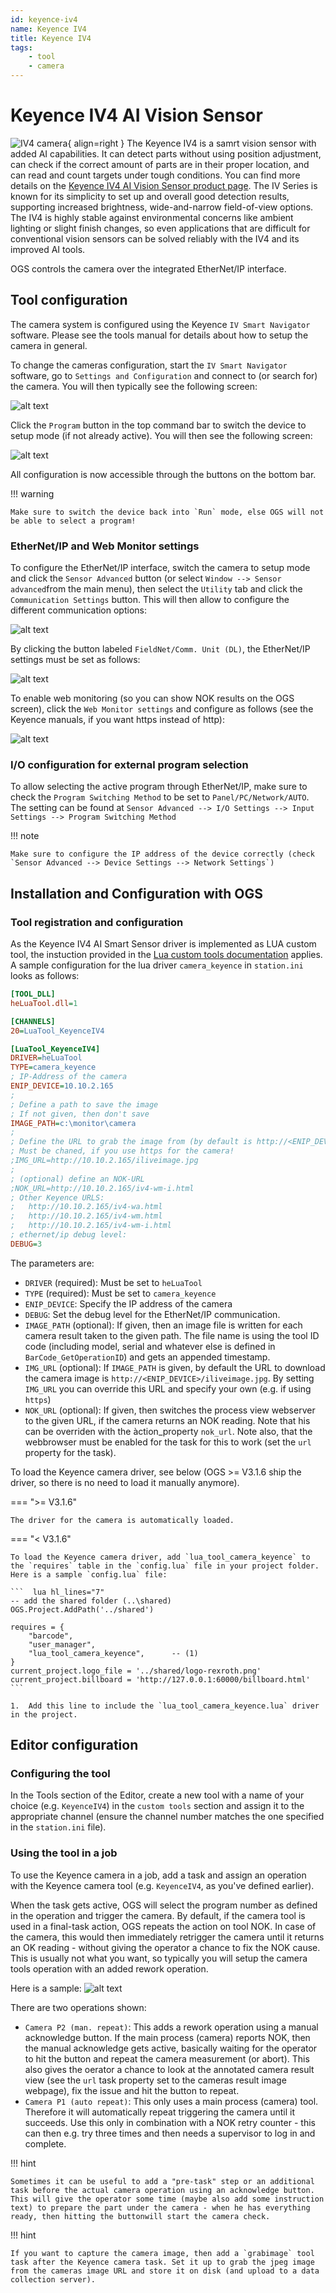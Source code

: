 ```yaml
---
id: keyence-iv4
name: Keyence IV4
title: Keyence IV4
tags:
    - tool
    - camera
---
```


# Keyence IV4 AI Vision Sensor

![IV4 camera](resources/keyence-iv4.png){ align=right }
The Keyence IV4 is a samrt vision sensor with added AI capabilities. It can detect parts without using position adjustment, can check if the correct amount of parts are in their proper location, and can read and count targets under tough conditions. You can find more details on the [Keyence IV4 AI Vision Sensor product page](https://www.keyence.co.uk/products/sensor/vision-sensor/iv4/).
The IV Series is known for its simplicity to set up and overall good detection results, supporting increased brightness, wide-and-narrow field-of-view options. The IV4 is highly stable against environmental concerns like ambient lighting or slight finish changes, so even applications that are difficult for conventional vision sensors can be solved reliably with the IV4 and its improved AI tools.

OGS controls the camera over the integrated EtherNet/IP interface. 

## Tool configuration

The camera system is configured using the Keyence `IV Smart Navigator` software. Please see the tools manual for details about how to setup the camera in general.

To change the cameras configuration, start the `IV Smart Navigator` software, go to `Settings and Configuration` and connect to (or search for) the camera. You will then typically see the following screen:

![alt text](resources/keyence-mode-run.png)

Click the `Program` button in the top command bar to switch the device to setup mode (if not already active). You will then see the following screen:

![alt text](resources/keyence-mode-setup.png)

All configuration is now accessible through the buttons on the bottom bar.

!!! warning

    Make sure to switch the device back into `Run` mode, else OGS will not be able to select a program! 

### EtherNet/IP and Web Monitor settings

To configure the EtherNet/IP interface, switch the camera to setup mode and click the `Sensor Advanced` button (or select `Window --> Sensor advanced`from the main menu), then select the `Utility` tab and click the `Communication Settings` button. This will then allow to configure the different communication options:

![alt text](resources/keyence-settings-comm.png)

By clicking the button labeled `FieldNet/Comm. Unit (DL)`, the EtherNet/IP settings must be set as follows:

![alt text](resources/keyence-settings-fieldbus.png)

To enable web monitoring (so you can show NOK results on the OGS screen), click the `Web Monitor settings` and configure as follows (see the Keyence manuals, if you want https instead of http):

![alt text](resources/keyence-settings-web.png)

### I/O configuration for external program selection

To allow selecting the active program through EtherNet/IP, make sure to check the `Program Switching Method` to be set to `Panel/PC/Network/AUTO`. The setting can be found at `Sensor Advanced --> I/O Settings --> Input Settings --> Program Switching Method`

!!! note

    Make sure to configure the IP address of the device correctly (check `Sensor Advanced --> Device Settings --> Network Settings`) 


## Installation and Configuration with OGS

### Tool registration and configuration

As the Keyence IV4 AI Smart Sensor driver is implemented as LUA custom tool, the instuction provided in the [Lua custom tools documentation](../../v3/lua/customtools.md) applies. A sample configuration for the lua driver `camera_keyence` in `station.ini` looks as follows:

``` ini
[TOOL_DLL]
heLuaTool.dll=1 

[CHANNELS]
20=LuaTool_KeyenceIV4 

[LuaTool_KeyenceIV4]
DRIVER=heLuaTool
TYPE=camera_keyence
; IP-Address of the camera
ENIP_DEVICE=10.10.2.165
;
; Define a path to save the image
; If not given, then don't save
IMAGE_PATH=c:\monitor\camera
;
; Define the URL to grab the image from (by default is http://<ENIP_DEVICE>/iliveimage.jpg)
; Must be chaned, if you use https for the camera!
;IMG_URL=http://10.10.2.165/iliveimage.jpg
;
; (optional) define an NOK-URL
;NOK_URL=http://10.10.2.165/iv4-wm-i.html
; Other Keyence URLS:
;   http://10.10.2.165/iv4-wa.html
;   http://10.10.2.165/iv4-wm.html
;   http://10.10.2.165/iv4-wm-i.html
; ethernet/ip debug level:
DEBUG=3
```

The parameters are:

- `DRIVER` (required): Must be set to `heLuaTool`
- `TYPE` (required): Must be set to `camera_keyence`
- `ENIP_DEVICE`: Specify the IP address of the camera
- `DEBUG`: Set the debug level for the EtherNet/IP communication.
- `IMAGE_PATH` (optional): If given, then an image file is written for each camera result taken to the given path. The file name is using the tool ID code (including model, serial and whatever else is defined in `BarCode_GetOperationID`) and gets an appended timestamp.
- `IMG_URL` (optional): If `IMAGE_PATH` is given, by default the URL to download the camera image is `http://<ENIP_DEVICE>/iliveimage.jpg`. By setting `IMG_URL` you can override this URL and specify your own (e.g. if using `https`)
- `NOK_URL` (optional): If given, then switches the process view webserver to the given URL, if the camera returns an NOK reading. Note that his can be overriden with the àction_property `nok_url`. Note also, that the webbrowser must be enabled for the task for this to work (set the `url` property for the task).


To load the Keyence camera driver, see below (OGS >= V3.1.6 ship the driver, so there is no need to load it manually anymore).

=== ">= V3.1.6"

    The driver for the camera is automatically loaded.
    

=== "< V3.1.6"

    To load the Keyence camera driver, add `lua_tool_camera_keyence` to the `requires` table in the `config.lua` file in your project folder. Here is a sample `config.lua` file:

    ```  lua hl_lines="7"
    -- add the shared folder (..\shared)
    OGS.Project.AddPath('../shared')

    requires = {
        "barcode",
        "user_manager",
        "lua_tool_camera_keyence",      -- (1)
    }
    current_project.logo_file = '../shared/logo-rexroth.png'
    current_project.billboard = 'http://127.0.0.1:60000/billboard.html'
    ```

    1.  Add this line to include the `lua_tool_camera_keyence.lua` driver in the project.



## Editor configuration

### Configuring the tool

In the Tools section of the Editor, create a new tool with a name of your choice (e.g. `KeyenceIV4`) in the `custom tools` section and assign it to the appropriate channel (ensure the channel number matches the one specified in the `station.ini` file). 

### Using the tool in a job

To use the Keyence camera in a job, add a task and assign an operation with the Keyence camera tool (e.g. `KeyenceIV4`, as you've defined earlier).

When the task gets active, OGS will select the program number as defined in the operation and trigger the camera. By default, if the camera tool is used in a final-task action, OGS repeats the action on tool NOK. In case of the camera, this would then immediately retrigger the camera until it returns an OK reading - without giving the operator a chance to fix the NOK cause. This is usually not what you want, so typically you will setup the camera tools operation with an added rework operation.

Here is a sample:
![alt text](resources/keyence-ogs-operation.png)

There are two operations shown:
- `Camera P2 (man. repeat)`: This adds a rework operation using a manual acknowledge button. If the main process (camera) reports NOK, then the manual acknowledge gets active, basically waiting for the operator to hit the button and repeat the camera measurement (or abort). This also gives the oerator a chance to look at the annotated camera result view (see the `url` task property set to the cameras result image webpage), fix the issue and hit the button to repeat. 
- `Camera P1 (auto repeat)`: This only uses a main process (camera) tool. Therefore it will automatically repeat triggering the camera until it succeeds. Use this only in combination with a NOK retry counter - this can then e.g. try three times and then needs a supervisor to log in and complete.

!!! hint 

    Sometimes it can be useful to add a "pre-task" step or an additional task before the actual camera operation using an acknowledge button. This will give the operator some time (maybe also add some instruction text) to prepare the part under the camera - when he has everything ready, then hitting the buttonwill start the camera check.

!!! hint 

    If you want to capture the camera image, then add a `grabimage` tool task after the Keyence camera task. Set it up to grab the jpeg image from the cameras image URL and store it on disk (and upload to a data collection server). 

